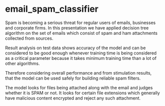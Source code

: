 # email_spam_classifier

Spam is becoming a serious threat for regular users of emails, businesses and corporate firms. In this presentation we have applied decision tree algorithm on the set of emails which consist of spam and ham attachments collected from sources.

Result analysis on test data shows accuracy of the model and can be considered to be good enough whenever training time is being considered as a critical parameter because it takes minimum training time than a lot of other algorithms. 

Therefore considering overall performance and from stimulation results, that the model can be used safely for building reliable spam filters.

The model looks for files being attached along with the email and judges whether it is SPAM or not. It looks for certain file extensions which generally have malicious content encrypted and reject any such attachment.
